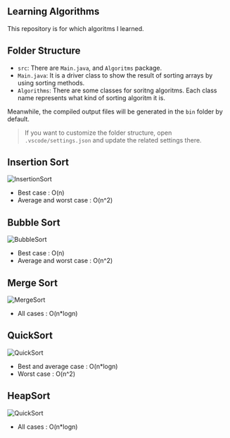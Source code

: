 ## Learning Algorithms

This repository is for which algoritms I learned.


## Folder Structure

- `src`: There are `Main.java`, and `Algoritms` package.
- `Main.java`: It is a driver class to show the result of sorting arrays by using sorting methods.
- `Algorithms`: There are some classes for soritng algoritms. Each class name represents what kind of sorting algoritm it is.


Meanwhile, the compiled output files will be generated in the `bin` folder by default.

> If you want to customize the folder structure, open `.vscode/settings.json` and update the related settings there.

## Insertion Sort
![InsertionSort](https://user-images.githubusercontent.com/91029746/134723693-5b90b60b-802d-40fb-819e-069f47ce2a07.png)

- Best case              : O(n)
- Average and worst case : O(n^2)

## Bubble Sort
![BubbleSort](https://user-images.githubusercontent.com/91029746/134726265-dc142dc4-f5a7-4927-bee6-f1a6fa904953.png)

- Best case              : O(n)
- Average and worst case : O(n^2)

## Merge Sort
![MergeSort](https://user-images.githubusercontent.com/91029746/134755739-f81a2da7-cd41-43fe-a772-2c88cf554327.png)

- All cases              : O(n*logn)

## QuickSort
![QuickSort](https://user-images.githubusercontent.com/91029746/134783086-49e63f5c-ea24-4773-a8a7-c3012cb5ef54.png)

- Best and average case  : O(n*logn)
- Worst case             : O(n^2)

## HeapSort
![QuickSort](https://user-images.githubusercontent.com/91029746/134817985-c9b8e50a-63e3-4265-9858-6e0857e252f2.png)

- All cases  : O(n*logn)
